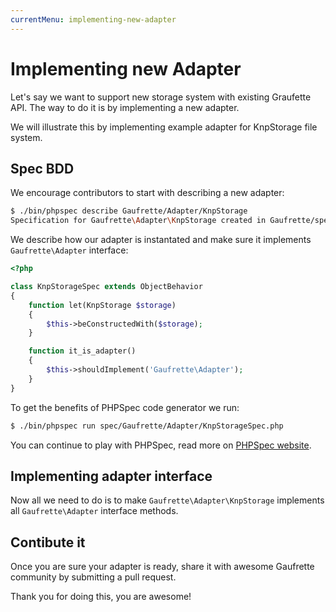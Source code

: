 ```yaml
---
currentMenu: implementing-new-adapter
---
```


# Implementing new Adapter

Let's say we want to support new storage system with existing Graufette API.
The way to do it is by implementing a new adapter.

We will illustrate this by implementing example adapter for KnpStorage file system.

## Spec BDD

We encourage contributors to start with describing a new adapter:

```bash
$ ./bin/phpspec describe Gaufrette/Adapter/KnpStorage
Specification for Gaufrette\Adapter\KnpStorage created in Gaufrette/spec/Gaufrette/Adapter/KnpStorageSpec.php.
```

We describe how our adapter is instantated and make sure it implements `Gaufrette\Adapter` interface:

```php
<?php

class KnpStorageSpec extends ObjectBehavior
{
    function let(KnpStorage $storage)
    {
        $this->beConstructedWith($storage);
    }

    function it_is_adapter()
    {
        $this->shouldImplement('Gaufrette\Adapter');
    }
}

```

To get the benefits of PHPSpec code generator we run:

```bash
$ ./bin/phpspec run spec/Gaufrette/Adapter/KnpStorageSpec.php
```

You can continue to play with PHPSpec, read more on [PHPSpec website](http://phpspec.readthedocs.org/en/latest/).

## Implementing adapter interface

Now all we need to do is to make `Gaufrette\Adapter\KnpStorage` implements all `Gaufrette\Adapter` interface methods.

## Contibute it

Once you are sure your adapter is ready, share it with awesome Gaufrette community by submitting a pull request.

Thank you for doing this, you are awesome!
